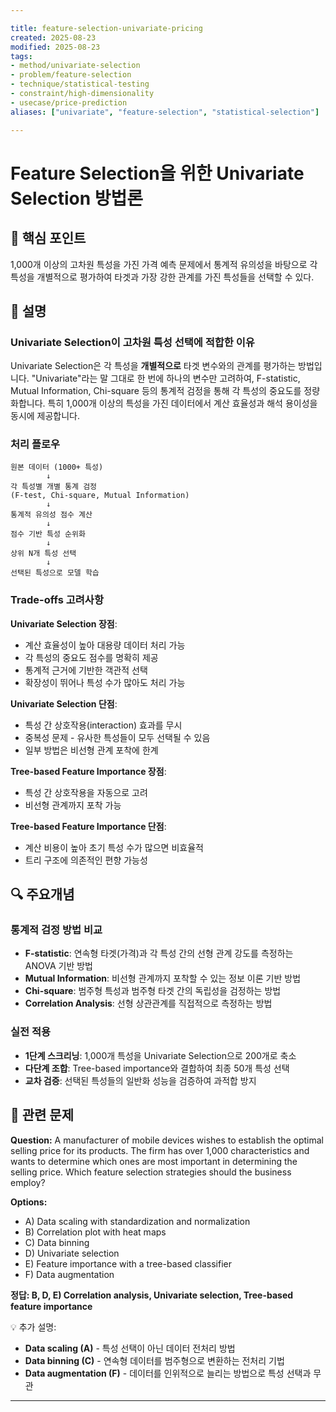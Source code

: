 ```yaml
---

title: feature-selection-univariate-pricing
created: 2025-08-23
modified: 2025-08-23
tags:
- method/univariate-selection
- problem/feature-selection
- technique/statistical-testing
- constraint/high-dimensionality
- usecase/price-prediction
aliases: ["univariate", "feature-selection", "statistical-selection"]

---
```


# Feature Selection을 위한 Univariate Selection 방법론

## 🎯 핵심 포인트

1,000개 이상의 고차원 특성을 가진 가격 예측 문제에서 통계적 유의성을 바탕으로 각 특성을 개별적으로 평가하여 타겟과 가장 강한 관계를 가진 특성들을 선택할 수 있다.

## 📝 설명

### Univariate Selection이 고차원 특성 선택에 적합한 이유

Univariate Selection은 각 특성을 **개별적으로** 타겟 변수와의 관계를 평가하는 방법입니다. "Univariate"라는 말 그대로 한 번에 하나의 변수만 고려하여, F-statistic, Mutual Information, Chi-square 등의 통계적 검정을 통해 각 특성의 중요도를 정량화합니다. 특히 1,000개 이상의 특성을 가진 데이터에서 계산 효율성과 해석 용이성을 동시에 제공합니다.

### 처리 플로우

```
원본 데이터 (1000+ 특성)
        ↓
각 특성별 개별 통계 검정
(F-test, Chi-square, Mutual Information)
        ↓
통계적 유의성 점수 계산
        ↓
점수 기반 특성 순위화
        ↓
상위 N개 특성 선택
        ↓
선택된 특성으로 모델 학습
```

### Trade-offs 고려사항

**Univariate Selection 장점**:
- 계산 효율성이 높아 대용량 데이터 처리 가능
- 각 특성의 중요도 점수를 명확히 제공
- 통계적 근거에 기반한 객관적 선택
- 확장성이 뛰어나 특성 수가 많아도 처리 가능

**Univariate Selection 단점**:
- 특성 간 상호작용(interaction) 효과를 무시
- 중복성 문제 - 유사한 특성들이 모두 선택될 수 있음
- 일부 방법은 비선형 관계 포착에 한계

**Tree-based Feature Importance 장점**:
- 특성 간 상호작용을 자동으로 고려
- 비선형 관계까지 포착 가능

**Tree-based Feature Importance 단점**:
- 계산 비용이 높아 초기 특성 수가 많으면 비효율적
- 트리 구조에 의존적인 편향 가능성

## 🔍 주요개념

### 통계적 검정 방법 비교

- **F-statistic**: 연속형 타겟(가격)과 각 특성 간의 선형 관계 강도를 측정하는 ANOVA 기반 방법
- **Mutual Information**: 비선형 관계까지 포착할 수 있는 정보 이론 기반 방법
- **Chi-square**: 범주형 특성과 범주형 타겟 간의 독립성을 검정하는 방법
- **Correlation Analysis**: 선형 상관관계를 직접적으로 측정하는 방법

### 실전 적용

- **1단계 스크리닝**: 1,000개 특성을 Univariate Selection으로 200개로 축소
- **다단계 조합**: Tree-based importance와 결합하여 최종 50개 특성 선택
- **교차 검증**: 선택된 특성들의 일반화 성능을 검증하여 과적합 방지

## 📝 관련 문제

**Question:** A manufacturer of mobile devices wishes to establish the optimal selling price for its products. The firm has over 1,000 characteristics and wants to determine which ones are most important in determining the selling price. Which feature selection strategies should the business employ?

**Options:**

- A) Data scaling with standardization and normalization
- B) Correlation plot with heat maps
- C) Data binning  
- D) Univariate selection
- E) Feature importance with a tree-based classifier
- F) Data augmentation

**정답: B, D, E) Correlation analysis, Univariate selection, Tree-based feature importance**

💡 추가 설명:

- **Data scaling (A)** - 특성 선택이 아닌 데이터 전처리 방법
- **Data binning (C)** - 연속형 데이터를 범주형으로 변환하는 전처리 기법
- **Data augmentation (F)** - 데이터를 인위적으로 늘리는 방법으로 특성 선택과 무관

---